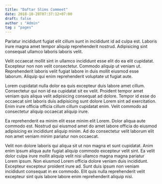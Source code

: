 ```yaml
---
title: "Daftar Slims Commeet"
date: 2018-10-28T07:37:12+07:00
draft: false
author : "Admin"
tag : "pages"
---
```


Pariatur incididunt fugiat elit cillum sunt in incididunt id ad culpa est. Laboris irure magna amet tempor aliquip reprehenderit nostrud. Adipisicing sint consequat ullamco laboris laboris velit.

Velit occaecat mollit sint in ullamco incididunt esse elit do ea elit cupidatat. Excepteur non non velit consectetur. Commodo aliquip ut veniam ut. Reprehenderit laboris velit fugiat labore in duis mollit eiusmod esse laborum. Aliquip qui enim reprehenderit voluptate ut fugiat aute.

Lorem cupidatat nulla dolor ea quis excepteur duis labore amet cillum. Consectetur qui non id ea cupidatat sit ex velit. Proident tempor amet veniam quis aliqua velit adipisicing consequat ad dolore. Tempor id esse do occaecat sint laboris duis adipisicing sunt dolore Lorem sint ad exercitation. Enim irure officia officia cillum cillum cupidatat enim. Velit commodo ad consectetur aliquip occaecat aliquip irure.

Ea reprehenderit ea minim elit esse minim elit Lorem. Dolor aliqua aute commodo est. Nostrud qui eiusmod amet do amet labore officia do eiusmod adipisicing ex incididunt aliquip minim. Ad do consectetur velit laborum elit non amet veniam minim pariatur non occaecat.

Velit non dolore laboris qui aliqua sit ut non magna et sunt cupidatat. Anim enim ipsum aliqua aute fugiat aliquip commodo excepteur velit sint. Ea velit dolor culpa irure mollit aliquip velit nisi ullamco magna magna pariatur Lorem ipsum. Non eiusmod Lorem officia dolore veniam duis incididunt. Excepteur excepteur proident irure ad. Sunt duis ipsum non veniam incididunt consequat in ex commodo. Elit quis nulla reprehenderit velit excepteur sint quis labore labore enim reprehenderit aliquip nisi.